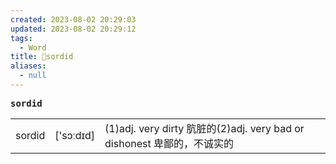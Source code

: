 ```yaml
---
created: 2023-08-02 20:29:03
updated: 2023-08-02 20:29:12
tags:
  - Word
title: 📖sordid
aliases:
  - null
---
```


<pre><strong>sordid</strong></pre>
|   |   |   |
|---|---|---|
|sordid|['sɔːdɪd]|(1)adj. very dirty 肮脏的(2)adj. very bad or dishonest 卑鄙的，不诚实的|